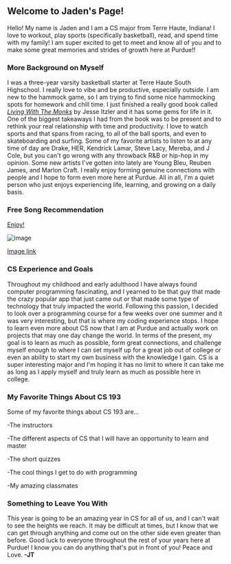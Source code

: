 ## Welcome to Jaden's Page! 

Hello! My name is Jaden and I am a CS major from Terre Haute, Indiana! I love to workout, play sports (specifically basketball), read, and spend time with my family! I am super excited to get to meet and know all of you and to make some great memories and strides of growth here at Purdue!!



### More Background on Myself
I was a three-year varsity basketball starter at Terre Haute South Highschool. I really love to vibe and be productive, especially outside. I am new to the hammock game, so I am trying to find some nice hammocking spots for homework and chill time. I just finished a really good book called [_Living With The Monks_](https://www.amazon.com/Living-Monks-Turning-Happiness-Gratitude/dp/1478993421) by Jesse Itzler and it has some gems for life in it. One of the biggest takeaways I had from the book was to be present and to rethink your real relationship with time and productivity. I love to watch sports and that spans from racing, to all of the ball sports, and even to skateboarding and surfing. Some of my favorite artists to listen to at any time of day are Drake, HER, Kendrick Lamar, Steve Lacy, Mereba, and J Cole, but you can't go wrong with any throwback R&B or hip-hop in my opinion. Some new artists I've gotten into lately are Young Bleu, Reuben James, and Marlon Craft. I really enjoy forming genuine connections with people and I hope to form even more here at Purdue. All in all, I'm a quiet person who just enjoys experiencing life, learning, and growing on a daily basis. 


### Free Song Recommendation 
[Enjoy!](https://open.spotify.com/album/33jE0rzk63VdTJcDukmjRa)


![image](https://user-images.githubusercontent.com/89425796/131229154-88e89465-924c-4def-b41a-a3b478fe5735.png)

[Image link](https://user-images.githubusercontent.com/89425796/131229154-88e89465-924c-4def-b41a-a3b478fe5735.png)

### CS Experience and Goals
Throughout my childhood and early adulthood I have always found computer programming fascinating, and I yearned to be that guy that made the crazy popular app that just came out or that made some type of technology that truly impacted the world. Following this passion, I decided to look over a programming course for a few weeks over one summer and it was very interesting, but that is where my coding experience stops. I hope to learn even more about CS now that I am at Purdue and actually work on projects that may one day change the world. In terms of the present, my goal is to learn as much as possible, form great connections, and challenge myself enough to where I can set myself up for a great job out of college or even an ability to start my own business with the knowledge I gain. CS is a super interesting major and I'm hoping it has no limit to where it can take me as long as I apply myself and truly learn as much as possible here in college.

### My Favorite Things About CS 193
Some of my favorite things about CS 193 are...

-The instructors

-The different aspects of CS that I will have an opportunity to learn and master 

-The short quizzes

-The cool things I get to do with programming

-My amazing classmates 


### Something to Leave You With

This year is going to be an amazing year in CS for all of us, and I can't wait to see the heights we reach. It may be difficult at times, but I know that we can get through anything and come out on the other side even greater than before. Good luck to everyone throughout the rest of your years here at Purdue! I know you can do anything that's put in front of you! Peace and Love. **-JT**
